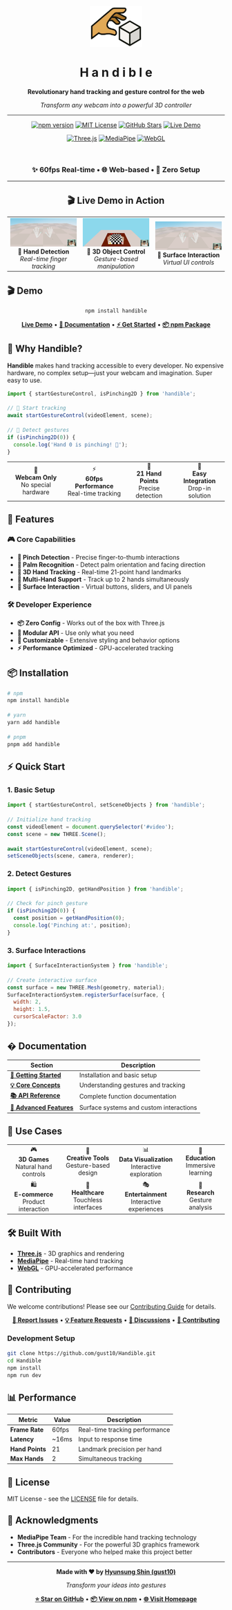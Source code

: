 
<div align="center">
  <img src="./assets/logo.png" alt="Handible Logo" width="120"/>
  
  # H a n d i b l e
  
  **Revolutionary hand tracking and gesture control for the web**
  
  *Transform any webcam into a powerful 3D controller*
  
  ---
  
  [![npm version](https://img.shields.io/npm/v/handible.svg?style=for-the-badge&logo=npm&color=ff6b6b)](https://www.npmjs.com/package/handible)
  [![MIT License](https://img.shields.io/badge/license-MIT-green.svg?style=for-the-badge)](./LICENSE)
  [![GitHub Stars](https://img.shields.io/github/stars/gust10/Handible.svg?style=for-the-badge&logo=github&color=4ecdc4)](https://github.com/gust10/Handible)
  [![Live Demo](https://img.shields.io/badge/🚀-Live%20Demo-purple.svg?style=for-the-badge)](handible.vercel.app)
  
  [![Three.js](https://img.shields.io/badge/Three.js-000000?style=for-the-badge&logo=three.js&logoColor=white)](https://threejs.org/)
  [![MediaPipe](https://img.shields.io/badge/MediaPipe-4285F4?style=for-the-badge&logo=google&logoColor=white)](https://mediapipe.dev/)
  [![WebGL](https://img.shields.io/badge/WebGL-990000?style=for-the-badge&logo=webgl&logoColor=white)](https://www.khronos.org/webgl/)
  
</div>

<br/>

<div align="center">
  
  ### ✨ **60fps Real-time** • 🌐 **Web-based** • 🚀 **Zero Setup**
  
</div>

---

<div align="center">

## 🎬 **Live Demo in Action**

<table width="100%">
  <tr>
    <td align="center" width="33.33%">
      <img src="./assets/demo_1.gif" alt="Handible Demo 1 - Basic Hand Tracking" width="100%" style="max-width: 350px;"/>
      <br/>
      <b>👋 Hand Detection</b>
      <br/>
      <i>Real-time finger tracking</i>
    </td>
    <td align="center" width="33.33%">
      <img src="./assets/demo_3.gif" alt="Handible Demo 3 - Surface Interaction" width="100%" style="max-width: 350px;"/>
      <br/>
      <b>🎯 3D Object Control</b>
      <br/>
      <i>Gesture-based manipulation</i>
    </td>
    <td align="center" width="33.33%">
      <img src="./assets/demo_2.gif" alt="Handible Demo 2 - 3D Interaction" width="100%" style="max-width: 350px;"/>
      <br/>
      <b>🎨 Surface Interaction</b>
      <br/>
      <i>Virtual UI controls</i>
    </td>
  </tr>
</table>

</div>

## 🎬 Demo

<div align="center">
  
  ```bash
  npm install handible
  ```
  
  **[Live Demo](https://handible.vercel.app)** • **[📖 Documentation](https://gust10.github.io/Handible/)** • **[⚡ Get Started](https://gust10.github.io/Handible/docs/getting-started)** • **[📦 npm Package](https://www.npmjs.com/package/handible)**
  
</div>

<!-- 
TODO: Add demo GIF/video here
![Handible Demo](https://via.placeholder.com/800x400/4ecdc4/ffffff?text=Handible+Demo)
-->

## 🌟 Why Handible?

**Handible** makes hand tracking accessible to every developer. No expensive hardware, no complex setup—just your webcam and imagination. Super easy to use.

```javascript
import { startGestureControl, isPinching2D } from 'handible';

// 🚀 Start tracking
await startGestureControl(videoElement, scene);

// 🎯 Detect gestures  
if (isPinching2D(0)) {
  console.log('Hand 0 is pinching! 🤏');
}
```

<div align="center">
  <table>
    <tr>
      <td align="center">🎥<br/><b>Webcam Only</b><br/>No special hardware</td>
      <td align="center">⚡<br/><b>60fps Performance</b><br/>Real-time tracking</td>
      <td align="center">🎯<br/><b>21 Hand Points</b><br/>Precise detection</td>
      <td align="center">🔧<br/><b>Easy Integration</b><br/>Drop-in solution</td>
    </tr>
  </table>
</div>

## 🚀 Features

### 🎮 **Core Capabilities**
- **🤏 Pinch Detection** - Precise finger-to-thumb interactions
- **👋 Palm Recognition** - Detect palm orientation and facing direction  
- **📍 3D Hand Tracking** - Real-time 21-point hand landmarks
- **🎯 Multi-Hand Support** - Track up to 2 hands simultaneously
- **🎨 Surface Interaction** - Virtual buttons, sliders, and UI panels

### 🛠️ **Developer Experience**
- **📦 Zero Config** - Works out of the box with Three.js
- **🔧 Modular API** - Use only what you need
- **🎨 Customizable** - Extensive styling and behavior options
- **⚡ Performance Optimized** - GPU-accelerated tracking

## 📦 Installation

```bash
# npm
npm install handible

# yarn  
yarn add handible

# pnpm
pnpm add handible
```

## ⚡ Quick Start

### 1. **Basic Setup**
```javascript
import { startGestureControl, setSceneObjects } from 'handible';

// Initialize hand tracking
const videoElement = document.querySelector('#video');
const scene = new THREE.Scene();

await startGestureControl(videoElement, scene);
setSceneObjects(scene, camera, renderer);
```

### 2. **Detect Gestures**
```javascript
import { isPinching2D, getHandPosition } from 'handible';

// Check for pinch gesture
if (isPinching2D(0)) {
  const position = getHandPosition(0);
  console.log('Pinching at:', position);
}
```

### 3. **Surface Interactions**
```javascript
import { SurfaceInteractionSystem } from 'handible';

// Create interactive surface
const surface = new THREE.Mesh(geometry, material);
SurfaceInteractionSystem.registerSurface(surface, {
  width: 2,
  height: 1.5,
  cursorScaleFactor: 3.0
});
```

## � Documentation

| Section | Description |
|---------|-------------|
| **[🚀 Getting Started](https://gust10.github.io/Handible/docs/getting-started)** | Installation and basic setup |
| **[💡 Core Concepts](https://gust10.github.io/Handible/docs/core-concepts)** | Understanding gestures and tracking |
| **[📚 API Reference](https://gust10.github.io/Handible/docs/api-reference)** | Complete function documentation |
| **[🎯 Advanced Features](https://gust10.github.io/Handible/docs/advanced-features)** | Surface systems and custom interactions |

## 🎯 Use Cases

<div align="center">
  <table>
    <tr>
      <td align="center">🎮<br/><b>3D Games</b><br/>Natural hand controls</td>
      <td align="center">🎨<br/><b>Creative Tools</b><br/>Gesture-based design</td>
      <td align="center">📊<br/><b>Data Visualization</b><br/>Interactive exploration</td>
      <td align="center">🏫<br/><b>Education</b><br/>Immersive learning</td>
    </tr>
    <tr>
      <td align="center">🛍️<br/><b>E-commerce</b><br/>Product interaction</td>
      <td align="center">🏥<br/><b>Healthcare</b><br/>Touchless interfaces</td>
      <td align="center">🎭<br/><b>Entertainment</b><br/>Interactive experiences</td>
      <td align="center">🔬<br/><b>Research</b><br/>Gesture analysis</td>
    </tr>
  </table>
</div>

## 🛠️ Built With

- **[Three.js](https://threejs.org/)** - 3D graphics and rendering
- **[MediaPipe](https://mediapipe.dev/)** - Real-time hand tracking
- **[WebGL](https://www.khronos.org/webgl/)** - GPU-accelerated performance

## 🤝 Contributing

We welcome contributions! Please see our [Contributing Guide](./CONTRIBUTING.md) for details.

<div align="center">
  
  **[🐛 Report Issues](https://github.com/gust10/Handible/issues)** • **[💡 Feature Requests](https://github.com/gust10/Handible/issues/new?template=feature_request.md)** • **[💬 Discussions](https://github.com/gust10/Handible/discussions)** • **[🔧 Contributing](./CONTRIBUTING.md)**
  
</div>

### Development Setup
```bash
git clone https://github.com/gust10/Handible.git
cd Handible
npm install
npm run dev
```

## 📊 Performance

| Metric | Value | Description |
|--------|-------|-------------|
| **Frame Rate** | 60fps | Real-time tracking performance |
| **Latency** | ~16ms | Input to response time |
| **Hand Points** | 21 | Landmark precision per hand |
| **Max Hands** | 2 | Simultaneous tracking |

## 📄 License

MIT License - see the [LICENSE](./LICENSE) file for details.

## 🙏 Acknowledgments

- **MediaPipe Team** - For the incredible hand tracking technology
- **Three.js Community** - For the powerful 3D graphics framework  
- **Contributors** - Everyone who helped make this project better

---

<div align="center">
  
  **Made with ❤️ by [Hyunsung Shin (gust10)](https://github.com/gust10)**
  
  *Transform your ideas into gestures*
  
  **[⭐ Star on GitHub](https://github.com/gust10/Handible)** • **[📦 View on npm](https://www.npmjs.com/package/handible)** • **[🌐 Visit Homepage](https://gust10.github.io/Handible/)**
  
</div>

